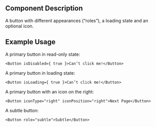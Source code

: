 ## Component Description

A button with different appearances (“roles”), a loading state and an optional
icon.


## Example Usage

A primary button in read-only state:
```
<Button isDisabled={ true }>Can’t click me!</Button>
```

A primary button in loading state:
```
<Button isLoading={ true }>Can’t click me!</Button>
```

A primary button with an icon on the right:
```
<Button iconType="right" iconPosition="right">Next Page</Button>
```

A subtle button:
```
<Button role="subtle">Subtle</Button>
```
